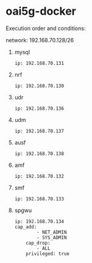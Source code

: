 # oai5g-docker

Execution order and conditions:

network: 192.168.70.128/26

1. mysql
	```
	ip: 192.168.70.131
	```
2. nrf
	```
	ip: 192.168.70.130
	```
3. udr
	```
	ip: 192.168.70.136
	```
4. udm
	```
	ip: 192.168.70.137
	```
5. ausf
	```
	ip: 192.168.70.138
	```
6. amf
	```
	ip: 192.168.70.132
	```
7. smf
	```
	ip: 192.168.70.133
	```
8. spgwu
	```
	ip: 192.168.70.134
	cap_add:
            - NET_ADMIN
            - SYS_ADMIN
        cap_drop:
            - ALL
        privileged: true
	```
